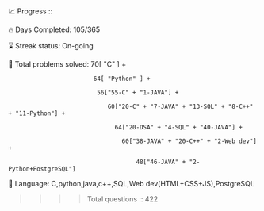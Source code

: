 📈 Progress ::

🔥 Days Completed: 105/365

⌛ Streak status: On-going 

🧩 Total problems solved: 70[ "C" ] + 

                            64[ "Python" ] + 
                            
                             56["55-C" + "1-JAVA"] + 
                             
                                60["20-C" + "7-JAVA" + "13-SQL" + "8-C++" + "11-Python"] +
                              
                                  64["20-DSA" + "4-SQL" + "40-JAVA"] +
                                
                                    60["38-JAVA" + "20-C++" + "2-Web dev"] + 
                                    
                                        48["46-JAVA" + "2-Python+PostgreSQL"]



💬 Language: C,python,java,c++,SQL,Web dev(HTML+CSS+JS),PostgreSQL



>>>>Total questions :: 422
